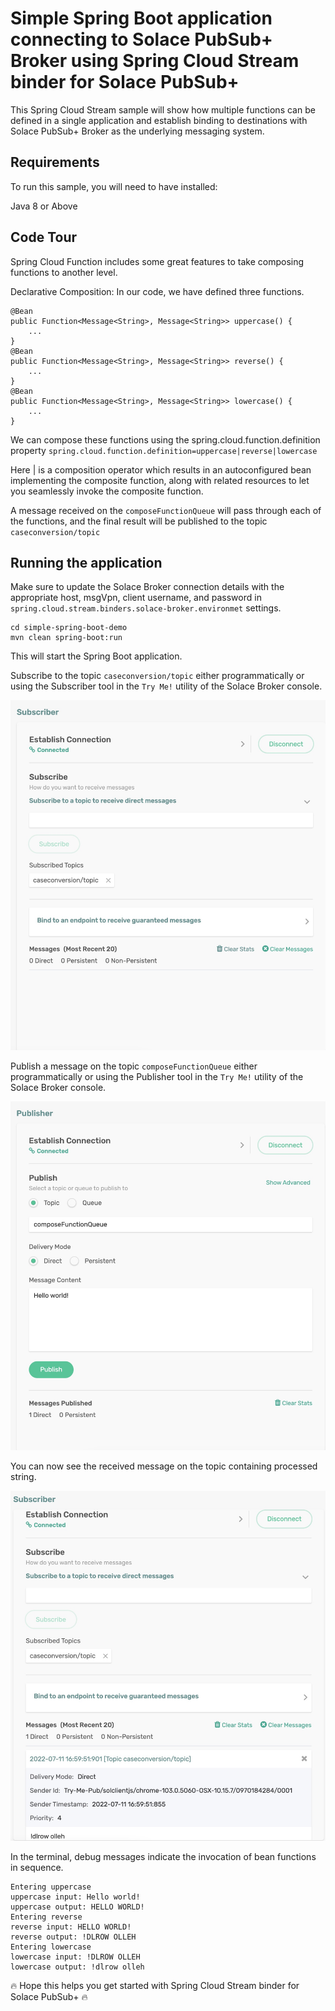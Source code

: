 # Simple Spring Boot application connecting to Solace PubSub+ Broker using Spring Cloud Stream binder for Solace PubSub+ 

This Spring Cloud Stream sample will show how multiple functions can be defined in a single application and establish binding to destinations with Solace PubSub+ Broker as the underlying messaging system.

## Requirements

To run this sample, you will need to have installed:

Java 8 or Above

## Code Tour

Spring Cloud Function includes some great features to take composing functions to another level.

Declarative Composition: In our code, we have defined three functions.
```
@Bean
public Function<Message<String>, Message<String>> uppercase() {
    ...
}
@Bean
public Function<Message<String>, Message<String>> reverse() {
    ...
}
@Bean
public Function<Message<String>, Message<String>> lowercase() {
    ...
}
```
We can compose these functions using the spring.cloud.function.definition property `spring.cloud.function.definition=uppercase|reverse|lowercase`

Here | is a composition operator which results in an autoconfigured bean implementing the composite function, along with related resources to let you seamlessly invoke the composite function.

A message received on the `composeFunctionQueue` will pass through each of the functions, and the final result will be published to the topic `caseconversion/topic`



## Running the application

Make sure to update the Solace Broker connection details with the appropriate host, msgVpn, client username, and password in `spring.cloud.stream.binders.solace-broker.environmet` settings.

```
cd simple-spring-boot-demo
mvn clean spring-boot:run
```
This will start the Spring Boot application.

Subscribe to the topic `caseconversion/topic` either programmatically or using the Subscriber tool in the `Try Me!` utility of the Solace Broker console.

<p align="center"><img width="640" alt="auth" src="images/tryme-subscriber-1.jpg"></p>

Publish a message on the topic `composeFunctionQueue` either programmatically or using the Publisher tool in the `Try Me!` utility of the Solace Broker console.

<p align="center"><img width="640" alt="auth" src="images/tryme-publisher.jpg"></p>

You can now see the received message on the topic containing processed string.

<p align="center"><img width="640" alt="auth" src="images/tryme-subscriber-2.jpg"></p>


In the terminal, debug messages indicate the invocation of bean functions in sequence.
```
Entering uppercase
uppercase input: Hello world!
uppercase output: HELLO WORLD!
Entering reverse
reverse input: HELLO WORLD!
reverse output: !DLROW OLLEH
Entering lowercase
lowercase input: !DLROW OLLEH
lowercase output: !dlrow olleh
```

🔥 Hope this helps you get started with Spring Cloud Stream binder for Solace PubSub+ 🔥
